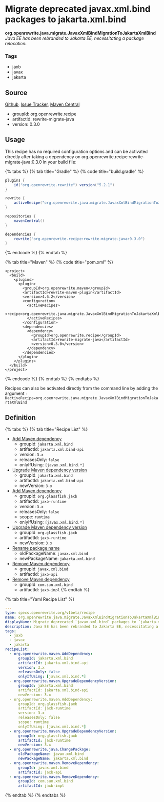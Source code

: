 # Migrate deprecated javax.xml.bind packages to jakarta.xml.bind

 **org.openrewrite.java.migrate.JavaxXmlBindMigrationToJakartaXmlBind** _Java EE has been rebranded to Jakarta EE, necessitating a package relocation._

### Tags

* jaxb
* javax
* jakarta

## Source

[Github](https://github.com/openrewrite/rewrite-migrate-java), [Issue Tracker](https://github.com/openrewrite/rewrite-migrate-java/issues), [Maven Central](https://search.maven.org/artifact/org.openrewrite.recipe/rewrite-migrate-java/0.3.0/jar)

* groupId: org.openrewrite.recipe
* artifactId: rewrite-migrate-java
* version: 0.3.0

## Usage

This recipe has no required configuration options and can be activated directly after taking a dependency on org.openrewrite.recipe:rewrite-migrate-java:0.3.0 in your build file:

{% tabs %}
{% tab title="Gradle" %}
{% code title="build.gradle" %}
```groovy
plugins {
    id("org.openrewrite.rewrite") version("5.2.1")
}

rewrite {
    activeRecipe("org.openrewrite.java.migrate.JavaxXmlBindMigrationToJakartaXmlBind")
}

repositories {
    mavenCentral()
}

dependencies {
    rewrite("org.openrewrite.recipe:rewrite-migrate-java:0.3.0")
}
```
{% endcode %}
{% endtab %}

{% tab title="Maven" %}
{% code title="pom.xml" %}
```markup
<project>
  <build>
    <plugins>
      <plugin>
        <groupId>org.openrewrite.maven</groupId>
        <artifactId>rewrite-maven-plugin</artifactId>
        <version>4.6.2</version>
        <configuration>
          <activeRecipes>
            <recipe>org.openrewrite.java.migrate.JavaxXmlBindMigrationToJakartaXmlBind</recipe>
          </activeRecipes>
        </configuration>
        <dependencies>
          <dependency>
            <groupId>org.openrewrite.recipe</groupId>
            <artifactId>rewrite-migrate-java</artifactId>
            <version>0.3.0</version>
          </dependency>
        </dependencies>
      </plugin>
    </plugins>
  </build>
</project>
```
{% endcode %}
{% endtab %}
{% endtabs %}

Recipes can also be activated directly from the command line by adding the argument `-DactiveRecipe=org.openrewrite.java.migrate.JavaxXmlBindMigrationToJakartaXmlBind`

## Definition

{% tabs %}
{% tab title="Recipe List" %}
* [Add Maven dependency](../../maven/adddependency.md)
  * groupId: `jakarta.xml.bind`
  * artifactId: `jakarta.xml.bind-api`
  * version: `3.x`
  * releasesOnly: `false`
  * onlyIfUsing: `[javax.xml.bind.*]`
* [Upgrade Maven dependency version](../../maven/upgradedependencyversion.md)
  * groupId: `jakarta.xml.bind`
  * artifactId: `jakarta.xml.bind-api`
  * newVersion: `3.x`
* [Add Maven dependency](../../maven/adddependency.md)
  * groupId: `org.glassfish.jaxb`
  * artifactId: `jaxb-runtime`
  * version: `3.x`
  * releasesOnly: `false`
  * scope: `runtime`
  * onlyIfUsing: `[javax.xml.bind.*]`
* [Upgrade Maven dependency version](../../maven/upgradedependencyversion.md)
  * groupId: `org.glassfish.jaxb`
  * artifactId: `jaxb-runtime`
  * newVersion: `3.x`
* [Rename package name](../changepackage.md)
  * oldPackageName: `javax.xml.bind`
  * newPackageName: `jakarta.xml.bind`
* [Remove Maven dependency](../../maven/removedependency.md)
  * groupId: `javax.xml.bind`
  * artifactId: `jaxb-api`
* [Remove Maven dependency](../../maven/removedependency.md)
  * groupId: `com.sun.xml.bind`
  * artifactId: `jaxb-impl`
{% endtab %}

{% tab title="Yaml Recipe List" %}
```yaml
---
type: specs.openrewrite.org/v1beta/recipe
name: org.openrewrite.java.migrate.JavaxXmlBindMigrationToJakartaXmlBind
displayName: Migrate deprecated `javax.xml.bind` packages to `jakarta.xml.bind`
description: Java EE has been rebranded to Jakarta EE, necessitating a package relocation.
tags:
  - jaxb
  - javax
  - jakarta
recipeList:
  - org.openrewrite.maven.AddDependency:
      groupId: jakarta.xml.bind
      artifactId: jakarta.xml.bind-api
      version: 3.x
      releasesOnly: false
      onlyIfUsing: [javax.xml.bind.*]
  - org.openrewrite.maven.UpgradeDependencyVersion:
      groupId: jakarta.xml.bind
      artifactId: jakarta.xml.bind-api
      newVersion: 3.x
  - org.openrewrite.maven.AddDependency:
      groupId: org.glassfish.jaxb
      artifactId: jaxb-runtime
      version: 3.x
      releasesOnly: false
      scope: runtime
      onlyIfUsing: [javax.xml.bind.*]
  - org.openrewrite.maven.UpgradeDependencyVersion:
      groupId: org.glassfish.jaxb
      artifactId: jaxb-runtime
      newVersion: 3.x
  - org.openrewrite.java.ChangePackage:
      oldPackageName: javax.xml.bind
      newPackageName: jakarta.xml.bind
  - org.openrewrite.maven.RemoveDependency:
      groupId: javax.xml.bind
      artifactId: jaxb-api
  - org.openrewrite.maven.RemoveDependency:
      groupId: com.sun.xml.bind
      artifactId: jaxb-impl
```
{% endtab %}
{% endtabs %}

